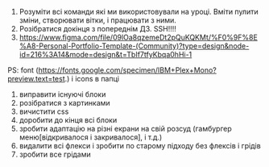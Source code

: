 1. Розуміти всі команди які ми використовували на уроці. Вміти пулити зміни, створювати вітки, і працювати з ними.
2. Розібратися докінця з попереднім ДЗ. SSH!!!!
3. https://www.figma.com/file/09lOa8qzemeDt2pQuKQKMt/%F0%9F%8E%A8-Personal-Portfolio-Template-(Community)?type=design&node-id=216%3A14&mode=design&t=TbIf7tfyKbqa0hHi-1


PS: font (https://fonts.google.com/specimen/IBM+Plex+Mono?preview.text=test.) і icons в папці


1. виправити існуючі блоки
2. розібратися з картинками
3. вичистити css
5. доробити до кінця всі блоки
6. зробити адаптацію на різні екрани на свій розсуд (гамбургер меню[відкривалося і закривалося], і т.д.)
7. видалити всі флекси і зробити по старому підходу без флексів і грідів
8. зробити все грідами
